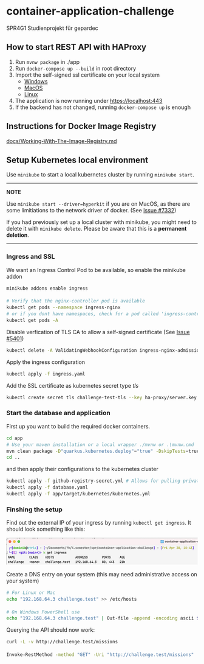 # container-application-challenge
SPR4G1 Studienprojekt für gepardec

## How to start REST API with HAProxy
1. Run `mvnw package` in ./app
2. Run `docker-compose up --build` in root directory
3. Import the self-signed ssl certificate on your local system
    - [Windows](https://support.securly.com/hc/en-us/articles/360026808753-How-to-manually-install-the-Securly-SSL-certificate-on-Windows)
    -  [MacOS](https://superuser.com/questions/1359755/trust-self-signed-cert-in-chrome-macos-10-13)
    - [Linux](https://tarunlalwani.com/post/self-signed-certificates-trusting-them/)
4. The application is now running under [https://localhost:443](https://localhost:443)
5. If the backend has not changed, running `docker-compose up` is enough

## Instructions for Docker Image Registry

[docs/Working-With-The-Image-Registry.md](docs/Working-With-The-Image-Registry.md)

## Setup Kubernetes local environment

Use `minikube` to start a local kubernetes cluster by running `minikube start`.

---
**NOTE**

Use `minikube start --driver=hyperkit` if you are on MacOS, as there are some limitiations to the network driver of docker. (See [Issue #7332](https://github.com/kubernetes/minikube/issues/7332))

If you had previously set up a local cluster with minikube, you might need to delete it with `minikube delete`. Please be aware that this is a __permanent deletion__.

---

### Ingress and SSL

We want an Ingress Control Pod to be available, so enable the minikube addon

```bash
minikube addons enable ingress

# Verify that the nginx-controller pod is available
kubectl get pods --namespace ingress-nginx
# or if you dont have namespaces, check for a pod called 'ingress-controller'
kubectl get pods -A
```

Disable verfication of TLS CA to allow a self-signed certificate (See [Issue #5401](https://github.com/kubernetes/ingress-nginx/issues/5401#issuecomment-662424306))
```bash
kubectl delete -A ValidatingWebhookConfiguration ingress-nginx-admission
```

Apply the ingress configuration
```bash
kubectl apply -f ingress.yaml
```

Add the SSL certificate as kubernetes secret type _tls_
```bash
kubectl create secret tls challenge-test-tls --key ha-proxy/server.key --cert ha-proxy/server.crt
```


### Start the database and application

First up you want to build the required docker containers.

```bash
cd app
# Use your maven installation or a local wrapper ./mvnw or .\mvnw.cmd 
mvn clean package -D"quarkus.kubernetes.deploy"="true" -DskipTests=true
cd ..
```

and then apply their configurations to the kubernetes cluster

```bash
kubectl apply -f github-registry-secret.yml # Allows for pulling private Docker images
kubectl apply -f database.yaml
kubectl apply -f app/target/kubernetes/kubernetes.yml
```

### Finshing the setup

Find out the external IP of your ingress by running `kubectl get ingress`. It should look something like this:

![kubectl get ingress](./docs/kubectl-get-ingress.png)

Create a DNS entry on your system (this may need administrative access on your system)
```bash
# For Linux or Mac
echo "192.168.64.3 challenge.test" >> /etc/hosts

# On Windows PowerShell use
echo "192.168.64.3 challenge.test" | Out-file -append -encoding ascii $env:windir\system32\drivers\etc\hosts
```

Querying the API should now work:
 
 ```bash
 curl -L -v http://challenge.test/missions

 Invoke-RestMethod -method "GET" -Uri "http://challenge.test/missions"
 ```
